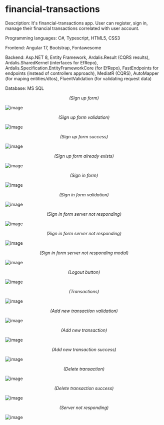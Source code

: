 # financial-transactions

Description: It's financial-transactions app. User can register, sign in, manage their financial transactions correlated with user account.

Programming languages: C#, Typescript, HTML5, CSS3

Frontend: Angular 17, Bootstrap, Fontawesome

Backend: Asp.NET 8, Entity Framework, Ardalis.Result (CQRS results), Ardalis.SharedKernel (interfaces for EfRepo), Ardalis.Specification.EntityFrameworkCore (for EfRepo), FastEndpoints for endpoints (instead of controllers approach), MediatR (CQRS), AutoMapper (for maping entities/dtos), FluentValidation (for validating request data)

Database: MS SQL

_<p align="center"> (Sign up form) </p>_

![image](https://github.com/karolnowak98/financial-transactions/assets/74615234/a039fb93-244d-40e9-8dae-db854bfd734b)

_<p align="center"> (Sign up form validation) </p>_

![image](https://github.com/karolnowak98/financial-transactions/assets/74615234/b2d5ddc6-8d82-4c47-a84f-56e34196f2cc)

_<p align="center"> (Sign up form success) </p>_

![image](https://github.com/karolnowak98/financial-transactions/assets/74615234/762bae3b-878e-49d2-9e8d-77852a6c123f)

_<p align="center"> (Sign up form already exists) </p>_

![image](https://github.com/karolnowak98/financial-transactions/assets/74615234/b5c2ba64-7540-4599-8c36-ad2b051897dd)

_<p align="center"> (Sign in form) </p>_

![image](https://github.com/karolnowak98/financial-transactions/assets/74615234/4bf706b1-1a8d-4abc-b919-1165e35ece12)

_<p align="center"> (Sign in form validation) </p>_

![image](https://github.com/karolnowak98/financial-transactions/assets/74615234/9da672ef-25b6-410e-bdf1-cedfca4f0f1a)

_<p align="center"> (Sign in form server not responding) </p>_

![image](https://github.com/karolnowak98/financial-transactions/assets/74615234/17f68284-640a-4919-a56e-510e88d0ecb7)

_<p align="center"> (Sign in form server not responding) </p>_

![image](https://github.com/karolnowak98/financial-transactions/assets/74615234/17f68284-640a-4919-a56e-510e88d0ecb7)

_<p align="center"> (Sign in form server not responding modal) </p>_

![image](https://github.com/karolnowak98/financial-transactions/assets/74615234/336fcf01-20db-47f9-b570-f64e4dea0719)

_<p align="center"> (Logout button) </p>_

![image](https://github.com/karolnowak98/financial-transactions/assets/74615234/88df7cd0-9e19-49db-9f0c-1ad865a0a792)

_<p align="center"> (Transactions) </p>_

![image](https://github.com/karolnowak98/financial-transactions/assets/74615234/0ad72133-574c-494a-a9e9-76042734472e)

_<p align="center"> (Add new transaction validation) </p>_

![image](https://github.com/karolnowak98/financial-transactions/assets/74615234/278f7773-bf9e-449c-89d5-c97b8cd44799)

_<p align="center"> (Add new transaction) </p>_

![image](https://github.com/karolnowak98/financial-transactions/assets/74615234/f1b74233-3bc9-4b4f-9b27-d0a1acf6d7b0)

_<p align="center"> (Add new transaction success) </p>_

![image](https://github.com/karolnowak98/financial-transactions/assets/74615234/aa3ee8c1-4246-48a9-b5b2-3a40228a6d26)

_<p align="center"> (Delete transaction) </p>_

![image](https://github.com/karolnowak98/financial-transactions/assets/74615234/6d8543a7-7729-4046-b2e9-bafe081e5caf)

_<p align="center"> (Delete transaction success) </p>_

![image](https://github.com/karolnowak98/financial-transactions/assets/74615234/fff414f6-b71e-4c32-8697-2a8feda270af)

_<p align="center"> (Server not responding) </p>_

![image](https://github.com/karolnowak98/financial-transactions/assets/74615234/be8980aa-e13a-40e3-b7af-c51b344faec6)

